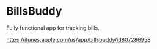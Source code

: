 BillsBuddy
==========

Fully functional app for tracking bills.

https://itunes.apple.com/us/app/billsbuddy/id807286958
